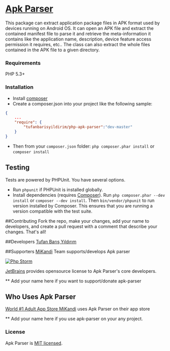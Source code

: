 # [Apk Parser](http://tufanbarisyildirim.github.io/php-apk-parser/)

This package can extract application package files in APK format used by devices running on Android OS.
It can open an APK file and extract the contained manifest file to parse it and retrieve the meta-information
it contains like the application name, description, device feature access permission it requires, etc..
The class can also extract the whole files contained in the APK file to a given directory.

### Requirements

PHP 5.3+

### Installation

- Install [composer](http://getcomposer.org/download/)
- Create a composer.json into your project like the following sample:

```json
{
    ...
    "require": {
        "tufanbarisyildirim/php-apk-parser":"dev-master"
    }
}
```

- Then from your `composer.json` folder: `php composer.phar install` or `composer install`

## Testing

Tests are powered by PHPUnit. You have several options.

- Run `phpunit` if PHPUnit is installed globally.
- Install dependencies (requires [Composer](https://getcomposer.org/download)).
  Run `php composer.phar --dev install` or `composer --dev install`. Then `bin/vendor/phpunit` to run version
  installed by Composer. This ensures that you are running a version compatible with the test suite.
  
  
##Contributing
Fork the repo, make your changes, add your name to developers, and create a pull request with a comment that describe your changes. That's all!
  
##Developers
[Tufan Barış Yıldırım](http://github.com/tufanbarisyildirim)

##Supporters
[MiKandi](https://www.mikandi.com)  Team supports/develops Apk parser

[![Php Storm](https://www.jetbrains.com/phpstorm/documentation/docs/logo_phpstorm.png)](https://www.jetbrains.com/phpstorm)

[JetBrains](https://www.jetbrains.com) provides opensource license to Apk Parser's core developers.

** Add your name here if you want to support/donate apk-parser

## Who Uses Apk Parser
[World #1 Adult App Store MiKandi](http://www.mikandi.com) uses Apk Parser on their app store

** Add your name here if you use apk-parser on your any project.

### License

Apk Parser is [MIT licensed](./LICENSE.md).